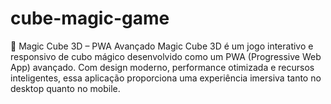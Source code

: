 # cube-magic-game
🧩 Magic Cube 3D – PWA Avançado Magic Cube 3D é um jogo interativo e responsivo de cubo mágico desenvolvido como um PWA (Progressive Web App) avançado. Com design moderno, performance otimizada e recursos inteligentes, essa aplicação proporciona uma experiência imersiva tanto no desktop quanto no mobile.  
